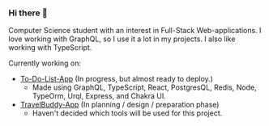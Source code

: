### Hi there 👋

Computer Science student with an interest in Full-Stack Web-applications.
I love working with GraphQL, so I use it a lot in my projects. I also like working with TypeScript.

Currently working on:
* [To-Do-List-App](https://github.com/Emil-Ey/To-Do-List-App) (In progress, but almost ready to deploy.)
  * Made using GraphQL, TypeScript, React, PostgresQL, Redis, Node, TypeOrm, Urql, Express, and Chakra UI.
* [TravelBuddy-App](https://github.com/Emil-Ey/TravelBuddy) (In planning / design / preparation phase)
  * Haven't decided which tools will be used for this project.

<!--
**Emil-Ey/Emil-Ey** is a ✨ _special_ ✨ repository because its `README.md` (this file) appears on your GitHub profile.

Here are some ideas to get you started:

- 🔭 I’m currently working on ...
- 🌱 I’m currently learning ...
- 👯 I’m looking to collaborate on ...
- 🤔 I’m looking for help with ...
- 💬 Ask me about ...
- 📫 How to reach me: ...
- 😄 Pronouns: ...
- ⚡ Fun fact: ...
-->
